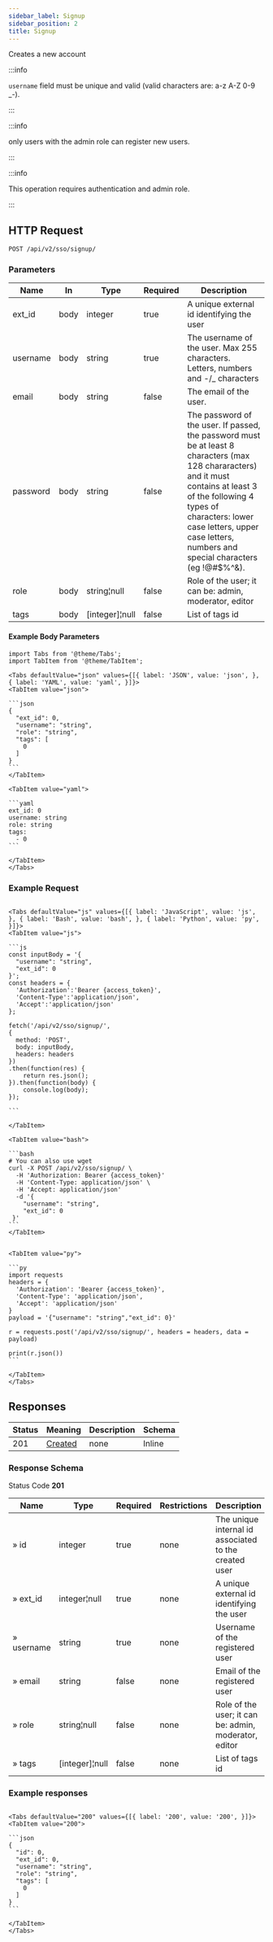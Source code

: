 ```yaml
---
sidebar_label: Signup
sidebar_position: 2
title: Signup
---
```


Creates a new account

:::info

`username` field must be unique and valid (valid characters are: a-z A-Z 0-9 _\-).

:::

:::info

only users with the admin role can register new users.

:::

:::info

This operation requires authentication and admin role.

:::

## HTTP Request

`POST /api/v2/sso/signup/`

### Parameters

|Name|In|Type|Required|Description|
|---|---|---|---|---|
|ext_id|body|integer|true|A unique external id identifying the user|
|username|body|string|true|The username of the user. Max 255 characters. Letters, numbers and -/_ characters|
|email|body|string|false|The email of the user.|
|password|body|string|false|The password of the user. If passed, the password must be at least 8 characters (max 128 chararacters) and it must contains at least 3 of the following 4 types of characters: lower case letters, upper case letters, numbers and special characters (eg !@#$%^&).|
|role|body|string¦null|false|Role of the user; it can be: admin, moderator, editor|
|tags|body|[integer]¦null|false|List of tags id|

#### Example Body Parameters

````mdx-code-block
import Tabs from '@theme/Tabs';
import TabItem from '@theme/TabItem';

<Tabs defaultValue="json" values={[{ label: 'JSON', value: 'json', }, { label: 'YAML', value: 'yaml', }]}>
<TabItem value="json">

```json
{
  "ext_id": 0,
  "username": "string",
  "role": "string",
  "tags": [
    0
  ]
}
```
</TabItem>

<TabItem value="yaml">

```yaml
ext_id: 0
username: string
role: string
tags:
  - 0
```

</TabItem>
</Tabs>
````

### Example Request

````mdx-code-block

<Tabs defaultValue="js" values={[{ label: 'JavaScript', value: 'js', }, { label: 'Bash', value: 'bash', }, { label: 'Python', value: 'py', }]}>
<TabItem value="js">

```js
const inputBody = '{
  "username": "string",
  "ext_id": 0
}';
const headers = {
  'Authorization':'Bearer {access_token}',
  'Content-Type':'application/json',
  'Accept':'application/json'
};

fetch('/api/v2/sso/signup/',
{
  method: 'POST',
  body: inputBody,
  headers: headers
})
.then(function(res) {
    return res.json();
}).then(function(body) {
    console.log(body);
});

```

</TabItem>

<TabItem value="bash">

```bash
# You can also use wget
curl -X POST /api/v2/sso/signup/ \
  -H 'Authorization: Bearer {access_token}'
  -H 'Content-Type: application/json' \
  -H 'Accept: application/json'
  -d '{
    "username": "string",
    "ext_id": 0
 }'
```
</TabItem>


<TabItem value="py">

```py
import requests
headers = {
  'Authorization': 'Bearer {access_token}',
  'Content-Type': 'application/json',
  'Accept': 'application/json'
}
payload = '{"username": "string","ext_id": 0}'

r = requests.post('/api/v2/sso/signup/', headers = headers, data = payload)

print(r.json())
```

</TabItem>
</Tabs>

````

## Responses

|Status|Meaning|Description|Schema|
|---|---|---|---|
|201|[Created](https://tools.ietf.org/html/rfc7231#section-6.3.2)|none|Inline|

### Response Schema

Status Code **201**

|Name|Type|Required|Restrictions|Description|
|---|---|---|---|---|
|» id|integer|true|none|The unique internal id associated to the created user|
|» ext_id|integer¦null|true|none|A unique external id identifying the user|
|» username|string|true|none|Username of the registered user|
|» email|string|false|none|Email of the registered user|
|» role|string¦null|false|none|Role of the user; it can be: admin, moderator, editor|
|» tags|[integer]¦null|false|none|List of tags id|

### Example responses


````mdx-code-block

<Tabs defaultValue="200" values={[{ label: '200', value: '200', }]}>
<TabItem value="200">

```json
{
  "id": 0,
  "ext_id": 0,
  "username": "string",
  "role": "string",
  "tags": [
    0
  ]
}
```

</TabItem>
</Tabs>
````




